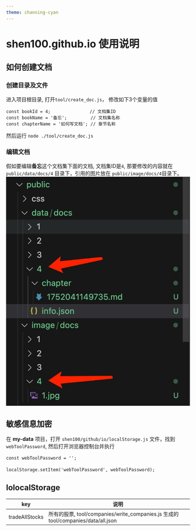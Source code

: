 ```yaml
---
theme: channing-cyan
---
```

# shen100.github.io 使用说明
## 如何创建文档
### 创建目录及文件
进入项目根目录, 打开`tool/create_doc.js`， 修改如下3个变量的值   
```
const bookId = 4;               // 文档集ID                                   
const bookName = '备忘';         // 文档集名称                           
const chapterName = '如何写文档'; // 章节名称     
```

然后运行 `node ./tool/create_doc.js`

### 编辑文档
假如要编辑**备忘**这个文档集下面的文档, 文档集ID是`4`, 那要修改的内容就在`public/data/docs/4` 目录下，引用的图片放在 `public/image/docs/4`目录下。
<img src="/image/docs/4/1.jpg" />

## 敏感信息加密
在 **my-data** 项目，打开 `shen100/github/io/localStorage.js` 文件，找到 `webToolPassword`, 然后打开浏览器控制台并执行  
```
const webToolPassword = '';

localStorage.setItem('webToolPassword', webToolPassword);
```

## lolocalStorage
| key |  说明 |
| ------- | ------- |
|      tradeAllStocks   |   所有的股票, tool/companies/write_companies.js 生成的 tool/companies/data/all.json      |